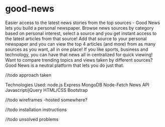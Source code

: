 # good-news

Easier access to the latest news stories from the top sources - Good News lets you build a personal newspaper. Browse news sources by category based on personal interest, select a source and you get instant access to the latest articles from that source! Add that source to your personal newspaper and you can view the top 4 articles (and more) from as many sources as you want, all in one place! If you like sports, business and technology, you can have that news all in centralized for quick viewing! Want to compare trending topics and views taken by different sources? Good News is a neutral platform that lets you do just that. 

//todo approach taken


Technologies Used:
    node.js
    Express
    MongoDB
    Node-Fetch
    News API
    Javascript/jQuery
    HTML/CSS
    Bootstrap
    
//todo wireframes -hosted somewhere?

//todo installation instructions

//todo unsolved problems
